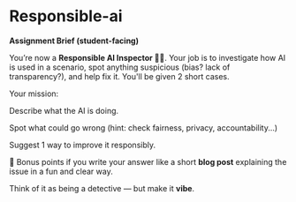 # Responsible-ai

 **Assignment Brief (student-facing)**

You’re now a **Responsible AI Inspector 🕵️‍♂️**. Your job is to investigate how AI is used in a scenario, spot anything suspicious (bias? lack of transparency?), and help fix it. You'll be given 2 short cases.

Your mission:

Describe what the AI is doing.

Spot what could go wrong (hint: check fairness, privacy, accountability...)

Suggest 1 way to improve it responsibly.

🎨 Bonus points if you write your answer like a short **blog post** explaining the issue in a fun and clear way.

Think of it as being a detective — but make it **vibe**.  
